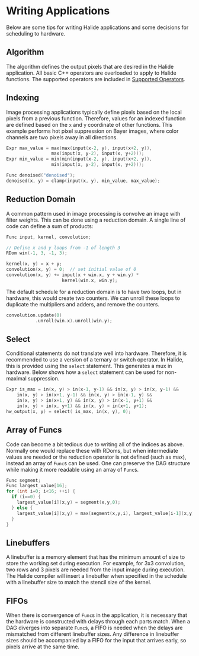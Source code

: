# Writing Applications
Below are some tips for writing Halide applications and some decisions
for scheduling to hardware.

## Algorithm
The algorithm defines the output pixels that are desired in the Halide
application. All basic C++ operators are overloaded to apply to Halide
functions. The supported operators are included in [Supported Operators](operations.md).

## Indexing
Image processing applications typically define pixels based on the local pixels
from a previous function. Therefore, values for an indexed function are defined
based on the `x` and `y` coordinate of other functions. This example performs
hot pixel suppression on Bayer images, where color channels are two pixels away
in all directions.
```C++
Expr max_value = max(max(input(x-2, y), input(x+2, y)),
                 max(input(x, y-2), input(x, y+2)));
Expr min_value = min(min(input(x-2, y), input(x+2, y)),
                 min(input(x, y-2), input(x, y+2)));

Func denoised("denoised");
denoised(x, y) = clamp(input(x, y), min_value, max_value);
```

## Reduction Domain
A common pattern used in image processing is convolve an image with filter
weights. This can be done using a reduction domain. A single line of code can
define a sum of products:
```C++
Func input, kernel, convolution;

// Define x and y loops from -1 of length 3
RDom win(-1, 3, -1, 3);

kernel(x, y) = x + y;
convolution(x, y) = 0;  // set initial value of 0
convolution(x, y) += input(x + win.x, y + win.y) *
                     kernel(win.x, win.y);
```

The default schedule for a reduction domain is to have two loops, but in
hardware, this would create two counters. We can unroll these loops to
duplicate the multipliers and adders, and remove the counters.
```C++
convolution.update(0)
           .unroll(win.x).unroll(win.y);
```

## Select
Conditional statements do not translate well into hardware. Therefore, it is
recommended to use a version of a ternary or switch operator. In Halide, this
is provided using the `select` statement. This generates a mux in hardware. Below
shows how a `select` statement can be used for non-maximal suppression.
```C++
Expr is_max = in(x, y) > in(x-1, y-1) && in(x, y) > in(x, y-1) &&
    in(x, y) > in(x+1, y-1) && in(x, y) > in(x-1, y) &&
    in(x, y) > in(x+1, y) && in(x, y) > in(x-1, y+1) &&
    in(x, y) > in(x, y+1) && in(x, y) > in(x+1, y+1);
hw_output(x, y) = select( is_max, in(x, y), 0);
```

## Array of Funcs
Code can become a bit tedious due to writing all of the indices as above. 
Normally one would replace these with RDoms, but when intermediate values
are needed or the reduction operator is not defined (such as max), instead
an array of `Func`s can be used. One
can preserve the DAG structure while making it more readable using an array of 
`Func`s.
```C++
Func segment;
Func largest_value[16];
for (int i=0; i<16; ++i) {
  if (i==0) {
    largest_value[i](x,y) = segment(x,y,0);
  } else {
    largest_value[i](x,y) = max(segment(x,y,i), largest_value[i-1](x,y));
  }
}
```

## Linebuffers
A linebuffer is a memory element that has the minimum amount of size to
store the working set during execution. For example, for 3x3 convolution,
two rows and 3 pixels are needed from the input image during execution.
The Halide compiler will insert a linebuffer when specified in the schedule
with a linebuffer size to match the stencil size of the kernel.

## FIFOs
When there is convergence of `Func`s in the application, it is necessary that 
the hardware is constructed with delays through each parts match. When a DAG
diverges into separate `Func`s, a FIFO is needed when the delays are mismatched
from different linebuffer sizes. Any difference in linebuffer sizes should
be accompanied by a FIFO for the input that arrives early, so pixels arrive
at the same time.
